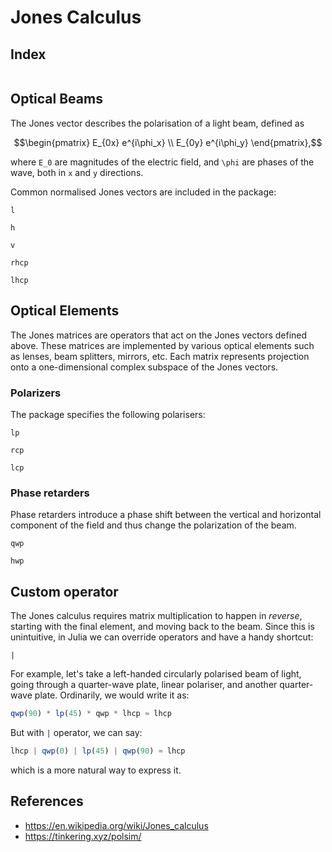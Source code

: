 # Jones Calculus

## Index
```@index
```

## Optical Beams
The Jones vector describes the polarisation of a light beam, defined as

```math
\begin{pmatrix}
	E_{0x} e^{i\phi_x} \\
	E_{0y} e^{i\phi_y}
\end{pmatrix},
```
where ``E_0`` are magnitudes of the electric field, and ``\phi`` are phases of
the wave, both in ``x`` and ``y`` directions.

Common normalised Jones vectors are included in the package:
```@docs
l
```
```@docs
h
```
```@docs
v
```
```@docs
rhcp
```
```@docs
lhcp
```

## Optical Elements
The Jones matrices are operators that act on the Jones vectors defined above.
These matrices are implemented by various optical elements such as lenses, beam
splitters, mirrors, etc.  Each matrix represents projection onto a
one-dimensional complex subspace of the Jones vectors.

### Polarizers
The package specifies the following polarisers:
```@docs
lp
```
```@docs
rcp
```
```@docs
lcp
```


### Phase retarders
Phase retarders introduce a phase shift between the vertical and horizontal
component of the field and thus change the polarization of the beam.

```@docs
qwp
```
```@docs
hwp
```

## Custom operator
The Jones calculus requires matrix multiplication to happen in *reverse*,
starting with the final element, and moving back to the beam.  Since this is
unintuitive, in Julia we can override operators and have a handy shortcut:

```@docs
|
```

For example, let's take a left-handed circularly polarised beam of light, going
through a quarter-wave plate, linear polariser, and another quarter-wave plate.
Ordinarily, we would write it as:
```julia
qwp(90) * lp(45) * qwp * lhcp ≈ lhcp
```

But with `|` operator, we can say:
```julia
lhcp | qwp(0) | lp(45) | qwp(90) ≈ lhcp
```
which is a more natural way to express it.


## References
- <https://en.wikipedia.org/wiki/Jones_calculus>
- <https://tinkering.xyz/polsim/>
